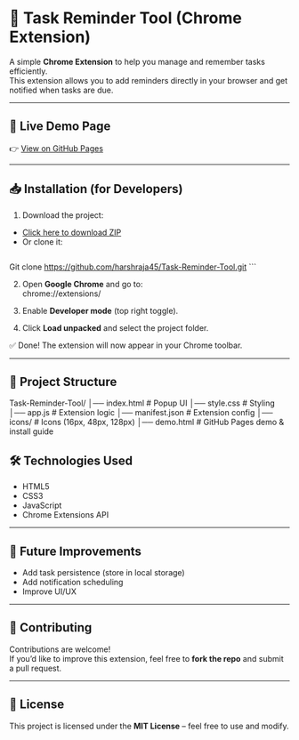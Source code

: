 # 📌 Task Reminder Tool (Chrome Extension)

A simple **Chrome Extension** to help you manage and remember tasks efficiently.  
This extension allows you to add reminders directly in your browser and get notified when tasks are due.

---

## 🚀 Live Demo Page
👉 [View on GitHub Pages](https://harshraja45.github.io/Task-Reminder-Tool/)

---

## 📥 Installation (for Developers)

1. Download the project:  
 - [Click here to download ZIP](https://harshraja45.github.io/Task-Reminder-Tool/demo.html)  
 - Or clone it:
   ```bash
  Git clone https://github.com/harshraja45/Task-Reminder-Tool.git
     ```

2. Open **Google Chrome** and go to:  
chrome://extensions/


3. Enable **Developer mode** (top right toggle).

4. Click **Load unpacked** and select the project folder.

✅ Done! The extension will now appear in your Chrome toolbar.

---

## 📂 Project Structure
Task-Reminder-Tool/
│── index.html # Popup UI
│── style.css # Styling
│── app.js # Extension logic
│── manifest.json # Extension config
│── icons/ # Icons (16px, 48px, 128px)
│── demo.html # GitHub Pages demo & install guide


## 🛠️ Technologies Used
- HTML5  
- CSS3  
- JavaScript  
- Chrome Extensions API  

---

## 📌 Future Improvements
- Add task persistence (store in local storage)  
- Add notification scheduling  
- Improve UI/UX  

---

## 🤝 Contributing
Contributions are welcome!  
If you’d like to improve this extension, feel free to **fork the repo** and submit a pull request.

---

## 📜 License
This project is licensed under the **MIT License** – feel free to use and modify.
